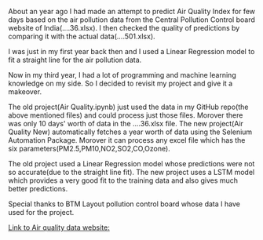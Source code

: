 About an year ago I had made an attempt to predict Air Quality Index for few days based on the air pollution data from the Central Pollution Control board website of India(....36.xlsx). I then checked the quality of predictions by comparing it with the actual data(....501.xlsx).

I was just in my first year back then and I used a Linear Regression model to fit a straight line for the air pollution data.

Now in my third year, I had a lot of programming and machine learning knowledge on my side. So I decided to revisit my project and give it a makeover.

The old project(Air Quality.ipynb) just used the data in my GitHub repo(the above mentioned files) and could process just those files. Morover there was only 10 days' worth of data in the ....36.xlsx file. The new project(Air Quality New) automatically fetches a year worth of data using the Selenium Automation Package. Morover it can process any excel file which has the six parameters(PM2.5,PM10,NO2,SO2,CO,Ozone).   

The old project used a Linear Regression model whose predictions were not so accurate(due to the straight line fit). The new project uses a LSTM model which provides a very good fit to the training data and also gives much better predictions.

Special thanks to BTM Layout pollution control board whose data I have used for the project. 

[Link to Air quality data website:](https://app.cpcbccr.com/ccr/#/caaqm-dashboard-all/caaqm-landing/data)
